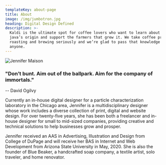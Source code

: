 ```yaml
---
templateKey: about-page
title: About
image: /img/jumbotron.jpg
heading: Digital Design Defined
description: >-
  Kaldi is the ultimate spot for coffee lovers who want to learn about their
  java’s origin and support the farmers that grew it. We take coffee production,
  roasting and brewing seriously and we’re glad to pass that knowledge to
  anyone.
---
```

![Jennifer Maison](/img/jenny625.jpg "Jennifer Maison - Full Stack Digital Designer and Website Developer")

### "Don’t bunt. Aim out of the ballpark. Aim for the company of immortals."

\-- David Ogilvy

Currently an in-house digital designer for a particle characterization laboratory in the Chicago area, Jennifer is a multidisciplinary designer whose work includes a diverse collection of print, digital and website design. For over twenty-five years, she has been both a freelancer and in-house designer for small to mid-sized companies, providing creative and technical solutions to help businesses grow and prosper.

Jennifer received an AAS in Advertising, Illustration and Design from College of DuPage and will receive her BAS in Internet and Web Development from Arizona State University in May, 2020. She is also the founder of Blue Beaker, a handcrafted soap company, a textile artist, solo traveler, and home renovator.
